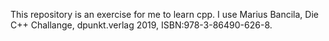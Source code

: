 This repository is an exercise for me to learn cpp. 
I use Marius Bancila, Die C++ Challange, dpunkt.verlag 2019, ISBN:978-3-86490-626-8.
